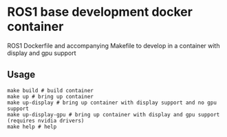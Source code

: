 # ROS1 base development docker container
ROS1 Dockerfile and accompanying Makefile to develop in a container with display and gpu support

## Usage

```shell
make build # build container
make up # bring up container
make up-display # bring up container with display support and no gpu support
make up-display-gpu # bring up container with display and gpu support (requires nvidia drivers)
make help # help
```
